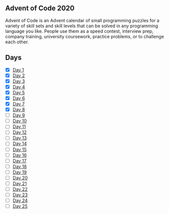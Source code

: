 ## Advent of Code 2020

Advent of Code is an Advent calendar of small programming puzzles for a variety of skill sets and skill levels that can be solved in any programming language you like. People use them as a speed contest, interview prep, company training, university coursework, practice problems, or to challenge each other.

## Days

- [x] [Day 1](https://github.com/woodRock/verbose-computing-machine/tree/main/day-1)
- [x] [Day 2](https://github.com/woodRock/verbose-computing-machine/tree/main/day-2)
- [x] [Day 3](https://github.com/woodRock/verbose-computing-machine/tree/main/day-3)
- [x] [Day 4](https://github.com/woodRock/verbose-computing-machine/tree/main/day-4)
- [x] [Day 5](https://github.com/woodRock/verbose-computing-machine/tree/main/day-5)
- [x] [Day 6](https://github.com/woodRock/verbose-computing-machine/tree/main/day-6)
- [x] [Day 7](https://github.com/woodRock/verbose-computing-machine/tree/main/day-7)
- [x] [Day 8](https://github.com/woodRock/verbose-computing-machine/tree/main/day-8)
- [ ] [Day 9](https://github.com/woodRock/verbose-computing-machine/tree/main/day-9)
- [ ] [Day 10](https://github.com/woodRock/verbose-computing-machine/tree/main/day-10)
- [ ] [Day 11](https://github.com/woodRock/verbose-computing-machine/tree/main/day-11)
- [ ] [Day 12](https://github.com/woodRock/verbose-computing-machine/tree/main/day-12)
- [ ] [Day 13](https://github.com/woodRock/verbose-computing-machine/tree/main/day-13)
- [ ] [Day 14](https://github.com/woodRock/verbose-computing-machine/tree/main/day-14)
- [ ] [Day 15](https://github.com/woodRock/verbose-computing-machine/tree/main/day-15)
- [ ] [Day 16](https://github.com/woodRock/verbose-computing-machine/tree/main/day-16)
- [ ] [Day 17](https://github.com/woodRock/verbose-computing-machine/tree/main/day-17)
- [ ] [Day 18](https://github.com/woodRock/verbose-computing-machine/tree/main/day-18)
- [ ] [Day 19](https://github.com/woodRock/verbose-computing-machine/tree/main/day-19)
- [ ] [Day 20](https://github.com/woodRock/verbose-computing-machine/tree/main/day-20)
- [ ] [Day 21](https://github.com/woodRock/verbose-computing-machine/tree/main/day-21)
- [ ] [Day 22](https://github.com/woodRock/verbose-computing-machine/tree/main/day-22)
- [ ] [Day 23](https://github.com/woodRock/verbose-computing-machine/tree/main/day-23)
- [ ] [Day 24](https://github.com/woodRock/verbose-computing-machine/tree/main/day-24)
- [ ] [Day 25](https://github.com/woodRock/verbose-computing-machine/tree/main/day-25)
